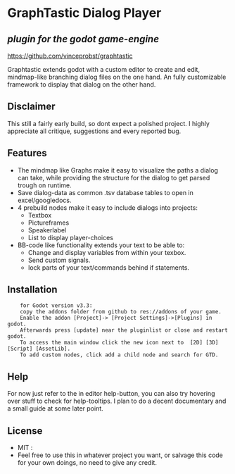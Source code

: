 # GraphTastic Dialog Player
## _plugin for the godot game-engine_

https://github.com/vinceprobst/graphtastic


Graphtastic extends godot with a custom editor to create and edit, mindmap-like branching dialog files on the one hand.
An fully customizable framework to display that dialog on the other hand. 

## Disclaimer
This still a fairly early build, so dont expect a polished project. I highly appreciate all critique, suggestions and every reported bug. 

## Features

- The mindmap like Graphs make it easy to visualize the paths a dialog can take, while providing the structure for the dialog to get parsed trough on runtime.
- Save dialog-data as common .tsv database tables to open in excel/googledocs.
- 4 prebuild nodes make it easy to include dialogs into projects:
    - Textbox
    - Pictureframes 
    - Speakerlabel
    - List to display player-choices
- BB-code like functionality extends your text to be able to:
    - Change and display variables from within your texbox.
    - Send custom signals.
    - lock parts of your text/commands behind if statements.


## Installation

        for Godot version v3.3:
        copy the addons folder from github to res://addons of your game. 
        Enable the addon [Project]-> [Project Settings]->[Plugins] in godot.
        Afterwards press [update] near the pluginlist or close and restart godot.
        To access the main window click the new icon next to  [2D] [3D] [Script] [AssetLib].
        To add custom nodes, click add a child node and search for GTD.


## Help
For now just refer to the in editor help-button, you can also try hovering over stuff to check for help-tooltips.
I plan to do a decent documentary and a small guide at some later point.
## License

- MIT :
- Feel free to use this in whatever project you want, or salvage this code for your own doings, no need to give any credit.
